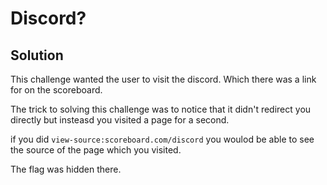 # Discord?
## Solution

This challenge wanted the user to visit the discord. Which there was a link for on the scoreboard.

The trick to solving this challenge was to notice that it didn't redirect you directly but insteasd you visited a page for a second.

if you did `view-source:scoreboard.com/discord` you woulod be able to see the source of the page which you visited.

The flag was hidden there.


